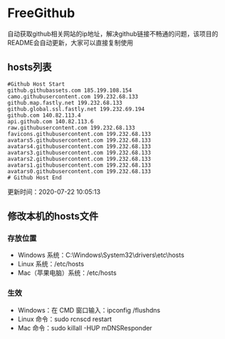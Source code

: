 # FreeGithub
自动获取github相关网站的ip地址，解决github链接不畅通的问题，该项目的README会自动更新，大家可以直接复制使用

## hosts列表
```base
#Github Host Start
github.githubassets.com 185.199.108.154
camo.githubusercontent.com 199.232.68.133
github.map.fastly.net 199.232.68.133
github.global.ssl.fastly.net 199.232.69.194
github.com 140.82.113.4
api.github.com 140.82.113.6
raw.githubusercontent.com 199.232.68.133
favicons.githubusercontent.com 199.232.68.133
avatars5.githubusercontent.com 199.232.68.133
avatars4.githubusercontent.com 199.232.68.133
avatars3.githubusercontent.com 199.232.68.133
avatars2.githubusercontent.com 199.232.68.133
avatars1.githubusercontent.com 199.232.68.133
avatars0.githubusercontent.com 199.232.68.133
# Github Host End
```

更新时间：2020-07-22 10:05:13

## 修改本机的hosts文件
### 存放位置
* Windows 系统：C:\Windows\System32\drivers\etc\hosts
* Linux 系统：/etc/hosts
* Mac（苹果电脑）系统：/etc/hosts

### 生效
* Windows：在 CMD 窗口输入：ipconfig /flushdns
* Linux 命令：sudo rcnscd restart
* Mac 命令：sudo killall -HUP mDNSResponder